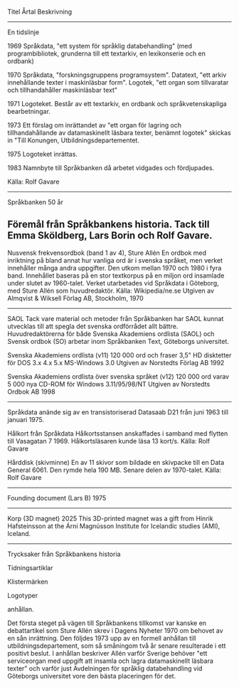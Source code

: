 Titel
Årtal
Beskrivning

---

En tidslinje

1969
Språkdata, "ett system för språklig databehandling" (med programbibliotek, grunderna till ett textarkiv, en lexikonserie och en ordbank)

1970
Språkdata, "forskningsgruppens programsystem".
Datatext, "ett arkiv innehållande texter i maskinläsbar form".
Logotek, "ett organ som tillvaratar och tillhandahåller maskinläsbar text"

1971
Logoteket. Består av ett textarkiv, en ordbank och språkvetenskapliga bearbetningar.

1973
Ett förslag om inrättandet av "ett organ för lagring och tillhandahållande av datamaskinellt läsbara texter, benämnt logotek" skickas in "Till Konungen, Utbildningsdepartementet.

1975
Logoteket inrättas.

1983
Namnbyte till Språkbanken då arbetet vidgades och fördjupades.

Källa: Rolf Gavare

---
Språkbanken 50 år

Föremål från Språkbankens historia.
Tack till Emma Sköldberg, Lars Borin och Rolf Gavare.
---

Nusvensk frekvensordbok (band 1 av 4), Sture Allén
En ordbok med inriktning på bland annat hur vanliga ord är i svenska språket, men verket innehåller många andra uppgifter. Den utkom mellan 1970 och 1980 i fyra band. Innehållet baseras på en stor textkorpus på en miljon ord insamlade under slutet av 1960-talet. Verket utarbetades vid Språkdata i Göteborg, med Sture Allén som huvudredaktör.
Källa: Wikipedia/ne.se
Utgiven av Almqvist & Wiksell Förlag AB, Stockholm, 1970

---

SAOL
Tack vare material och metoder från Språkbanken har SAOL kunnat utvecklas till att spegla det svenska ordförrådet allt bättre. Huvudredaktörerna för både Svenska Akademiens ordlista (SAOL) och Svensk ordbok (SO) arbetar inom Språkbanken Text, Göteborgs universitet.

Svenska Akademiens ordlista (v11)
120 000 ord och fraser
3,5" HD disktetter för DOS 3.x 4.x 5.x MS-Windows 3.0
Utgiven av Norstedts Förlag AB 1992

Svenska Akademiens ordlista över svenska språket (v12)
120 000 ord varav 5 000 nya
CD-ROM för Windows 3.11/95/98/NT
Utgiven av Norstedts Ordbok AB 1998

---
Språkdata anände sig av en transistoriserad Datasaab D21 från juni 1963 till januari 1975.
<foto>

Hålkort från Språkdata
Hålkortsstansen anskaffades i samband med flytten till Vasagatan 7 1969. Hålkortsläsaren kunde läsa 13 kort/s.
Källa: Rolf Gavare

Hårddisk (skivminne)
En av 11 skivor som bildade en skivpacke till en Data General 6061. Den rymde hela 190 MB.
Senare delen av 1970-talet.
Källa: Rolf Gavare

---

Founding document (Lars B)
1975

---
Korp (3D magnet)
2025
This 3D-printed magnet was a gift from Hinrik Hafsteinsson at the Árni Magnússon Institute for Icelandic studies (AMI), Iceland.

---

Trycksaker från Språkbankens historia

Tidningsartiklar

Klistermärken

Logotyper









anhållan.

Det första steget på vägen till Språkbankens tillkomst var kanske en debattartikel som Sture Allén
skrev i Dagens Nyheter 1970 om behovet av en sån inrättning. Den följdes 1973 upp av en formell
anhållan till utbildningsdepartement, som så småningom två år senare resulterade i ett positivt
beslut. I anhållan beskriver Allén varför Sverige behöver "ett serviceorgan med uppgift att insamla
och lagra datamaskinellt läsbara texter" och varför just Avdelningen för språklig databehandling vid
Göteborgs universitet vore den bästa placeringen för det.
